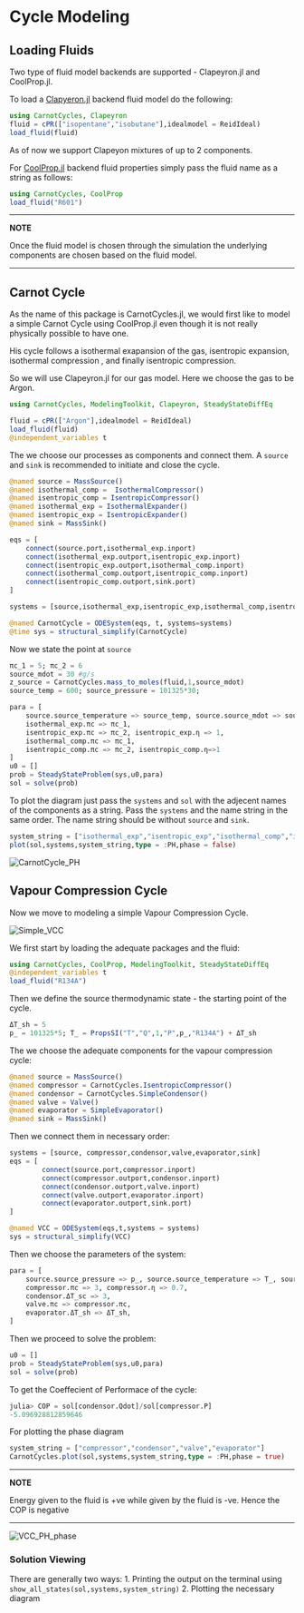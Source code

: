 # Cycle Modeling

## Loading Fluids
Two type of fluid model backends are supported - Clapeyron.jl and CoolProp.jl.

To load a [Clapyeron.jl](https://github.com/ClapeyronThermo/Clapeyron.jl) backend fluid model do the following: 
```julia
using CarnotCycles, Clapeyron
fluid = cPR(["isopentane","isobutane"],idealmodel = ReidIdeal)
load_fluid(fluid)
```
As of now we support Clapeyon mixtures of up to 2 components.

For [CoolProp.jl](https://github.com/CoolProp/CoolProp.jl) backend fluid properties simply pass the fluid name as a string as follows:
```julia
using CarnotCycles, CoolProp
load_fluid("R601")
```
---
**NOTE**

Once the fluid model is chosen through the simulation the underlying components are chosen based on the fluid model.

---

## Carnot Cycle
As the name of this package is CarnotCycles.jl, we would first like to model a simple Carnot Cycle using CoolProp.jl even though it is not really physically possible to have one. 



His cycle follows a isothermal exapansion of the gas, isentropic expansion, isothermal compression , and finally isentropic compression.

So we will use Clapeyron.jl for our gas model. Here we choose the gas to be Argon.

```julia
using CarnotCycles, ModelingToolkit, Clapeyron, SteadyStateDiffEq

fluid = cPR(["Argon"],idealmodel = ReidIdeal)
load_fluid(fluid)
@independent_variables t
```

The we choose our processes as components and connect them. A `source` and `sink` is recommended to initiate and close the cycle.
```julia
@named source = MassSource()
@named isothermal_comp =  IsothermalCompressor()
@named isentropic_comp = IsentropicCompressor()
@named isothermal_exp = IsothermalExpander()
@named isentropic_exp = IsentropicExpander()
@named sink = MassSink()

eqs = [
    connect(source.port,isothermal_exp.inport)
    connect(isothermal_exp.outport,isentropic_exp.inport)
    connect(isentropic_exp.outport,isothermal_comp.inport)
    connect(isothermal_comp.outport,isentropic_comp.inport)
    connect(isentropic_comp.outport,sink.port)
]

systems = [source,isothermal_exp,isentropic_exp,isothermal_comp,isentropic_comp,sink]

@named CarnotCycle = ODESystem(eqs, t, systems=systems)
@time sys = structural_simplify(CarnotCycle)
```

Now we state the point at `source`
```julia
πc_1 = 5; πc_2 = 6
source_mdot = 30 #g/s
z_source = CarnotCycles.mass_to_moles(fluid,1,source_mdot)
source_temp = 600; source_pressure = 101325*30; 

para = [
    source.source_temperature => source_temp, source.source_mdot => source_mdot, source.source_x => 1, source.source_pressure => source_pressure,
    isothermal_exp.πc => πc_1,
    isentropic_exp.πc => πc_2, isentropic_exp.η => 1,
    isothermal_comp.πc => πc_1,
    isentropic_comp.πc => πc_2, isentropic_comp.η=>1
]
u0 = []
prob = SteadyStateProblem(sys,u0,para)
sol = solve(prob)
```

To plot the diagram just pass the `systems` and `sol` with the adjecent names of the components as a string. Pass the `systems` and the name string in the same order. The name string should be without `source` and `sink`. 
```julia
system_string = ["isothermal_exp","isentropic_exp","isothermal_comp","isentropic_comp"]
plot(sol,systems,system_string,type = :PH,phase = false)
```
![CarnotCycle_PH](Images/PhaseDiagrams/CarnotCycle_PH.png)

## Vapour Compression Cycle
Now we move to modeling a simple Vapour Compression Cycle.  

![Simple_VCC](Images/SimpleHP.jpg) 

We first start by loading the adequate packages and the fluid:
```julia
using CarnotCycles, CoolProp, ModelingToolkit, SteadyStateDiffEq
@independent_variables t
load_fluid("R134A")
```


Then we define the source thermodynamic state -  the starting point of the cycle.
```julia
ΔT_sh = 5
p_ = 101325*5; T_ = PropsSI("T","Q",1,"P",p_,"R134A") + ΔT_sh
```

The we choose the adequate components for the vapour compression cycle:
```julia
@named source = MassSource()
@named compressor = CarnotCycles.IsentropicCompressor()
@named condensor = CarnotCycles.SimpleCondensor()
@named valve = Valve()
@named evaporator = SimpleEvaporator()
@named sink = MassSink()
```

Then we connect them in necessary order:

```julia
systems = [source, compressor,condensor,valve,evaporator,sink]
eqs = [
        connect(source.port,compressor.inport)
        connect(compressor.outport,condensor.inport)
        connect(condensor.outport,valve.inport)
        connect(valve.outport,evaporator.inport)
        connect(evaporator.outport,sink.port)
]

@named VCC = ODESystem(eqs,t,systems = systems)
sys = structural_simplify(VCC)
```

Then we choose the parameters of the system:

```julia
para = [
    source.source_pressure => p_, source.source_temperature => T_, source.source_mdot => 0.02, 
    compressor.πc => 3, compressor.η => 0.7,
    condensor.ΔT_sc => 3,
    valve.πc => compressor.πc,
    evaporator.ΔT_sh => ΔT_sh, 
]
```

Then we proceed to solve the problem:

```julia
u0 = []
prob = SteadyStateProblem(sys,u0,para)
sol = solve(prob)
```

To get the Coeffecient of Performace of the cycle: 
```julia
julia> COP = sol[condensor.Qdot]/sol[compressor.P]
-5.096928812859646
```

For plotting the phase diagram
```julia
system_string = ["compressor","condensor","valve","evaporator"]
CarnotCycles.plot(sol,systems,system_string,type = :PH,phase = true)
```


---
**NOTE**

Energy given to the fluid is +ve while given by the fluid is -ve. Hence the COP is negative

---
![VCC_PH_phase](Images/PhaseDiagrams/VCC_PH.png)

### Solution Viewing
There are generally two ways: 
    1. Printing the output on the terminal using `show_all_states(sol,systems,system_string)`
    2. Plotting the necessary diagram






